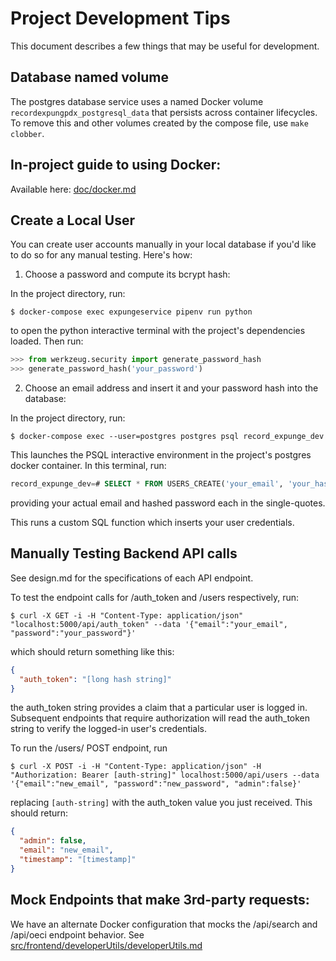 Project Development Tips
========================

This document describes a few things that may be useful for development.

## Database named volume

The postgres database service uses a named Docker volume `recordexpungpdx_postgresql_data` that persists across container lifecycles. To remove this and other volumes created by the compose file, use `make clobber`.

## In-project guide to using Docker:

Available here: [doc/docker.md](docker.md)

## Create a Local User

You can create user accounts manually in your local database if you'd like to do so for any manual testing. Here's how:

1. Choose a password and compute its bcrypt hash:

In the project directory, run:

```
$ docker-compose exec expungeservice pipenv run python
```

to open the python interactive terminal with the project's dependencies loaded. Then run:

```python
>>> from werkzeug.security import generate_password_hash
>>> generate_password_hash('your_password')
```

2. Choose an email address and insert it and your password hash into the database:

In the project directory, run:

```
$ docker-compose exec --user=postgres postgres psql record_expunge_dev
```

This launches the PSQL interactive environment in the project's postgres docker container. In this terminal, run:

```sql
record_expunge_dev=# SELECT * FROM USERS_CREATE('your_email', 'your_hashed_password', 'your name', 'your group name', true);
```

providing your actual email and hashed password each in the single-quotes.

This runs a custom SQL function which inserts your user credentials.


## Manually Testing Backend API calls

See design.md for the specifications of each API endpoint.

To test the endpoint calls for /auth\_token and /users respectively, run:

```
$ curl -X GET -i -H "Content-Type: application/json" "localhost:5000/api/auth_token" --data '{"email":"your_email", "password":"your_password"}'
```

which should return something like this:

```json
{
  "auth_token": "[long hash string]"
}
```

the auth\_token string provides a claim that a particular user is logged in. Subsequent endpoints that require authorization will read the auth\_token string to verify the logged-in user's credentials.

To run the /users/ POST endpoint, run

```
$ curl -X POST -i -H "Content-Type: application/json" -H "Authorization: Bearer [auth-string]" localhost:5000/api/users --data '{"email":"new_email", "password":"new_password", "admin":false}'
```

replacing `[auth-string]` with the auth\_token value you just received. This should return:

```json
{
  "admin": false,
  "email": "new_email",
  "timestamp": "[timestamp]"
}
```

## Mock Endpoints that make 3rd-party requests:

We have an alternate Docker configuration that mocks the /api/search and /api/oeci endpoint behavior. See [src/frontend/developerUtils/developerUtils.md](../src/frontend/developerUtils/developerUtils.md)
